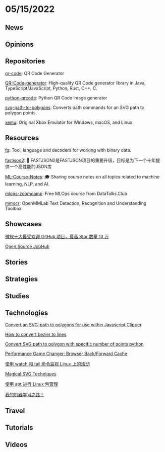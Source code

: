 # 05/15/2022

## News

## Opinions

## Repositories
[qr-code](https://github.com/endroid/qr-code): QR Code Generator

[QR-Code-generator](https://github.com/nayuki/QR-Code-generator): High-quality QR Code generator library in Java, TypeScript/JavaScript, Python, Rust, C++, C.

[python-qrcode](https://github.com/lincolnloop/python-qrcode): Python QR Code image generator

[svg-path-to-polygons](https://github.com/Phrogz/svg-path-to-polygons): Converts path commands for an SVG path to polygon points.

[xemu](https://github.com/mborgerson/xemu): Original Xbox Emulator for Windows, macOS, and Linux

## Resources
[fq](https://github.com/wader/fq): Tool, language and decoders for working with binary data.

[fastjson2](https://github.com/alibaba/fastjson2): 🚄 FASTJSON2是FASTJSON项目的重要升级，目标是为下一个十年提供一个高性能的JSON库

[ML-Course-Notes](https://github.com/dair-ai/ML-Course-Notes): 🎓 Sharing course notes on all topics related to machine learning, NLP, and AI.

[mlops-zoomcamp](https://github.com/DataTalksClub/mlops-zoomcamp): Free MLOps course from DataTalks.Club

[mmocr](https://github.com/open-mmlab/mmocr): OpenMMLab Text Detection, Recognition and Understanding Toolbox

## Showcases
[微软十大最受欢迎 GitHub 项目，最高 Star 数量 13 万](https://www.oschina.net/news/195060/microsoft-top-10-popular-github-repo)

[Open Source JobHub](https://opensourcejobhub.com/)

## Stories


## Strategies


## Studies

## Technologies
[Convert an SVG-path to polygons for use within Javascript Clipper](https://stackoverflow.com/questions/15247711/convert-an-svg-path-to-polygons-for-use-within-javascript-clipper)

[How to convert bezier to lines](https://graphicdesign.stackexchange.com/questions/142798/how-to-convert-bezier-to-lines)

[Convert SVG path to polygon with specific number of points python](https://stackoverflow.com/questions/70530958/convert-svg-path-to-polygon-with-specific-number-of-points-python)

[Performance Game Changer: Browser Back/Forward Cache](https://www.smashingmagazine.com/2022/05/performance-game-changer-back-forward-cache/)

[使用 watch 和 tail 命令监视 Linux 上的活动](https://linux.cn/article-14557-1.html)

[Magical SVG Techniques](https://www.smashingmagazine.com/2022/05/magical-svg-techniques/)

[使用 apt 进行 Linux 包管理](https://linux.cn/article-14558-1.html)

[我的机器学习之路！](https://mp.weixin.qq.com/s/2-V1kFbSzi3Z5UJ7GV_WBw)

## Travel

## Tutorials

## Videos
